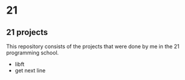 # 21
## 21 projects

This repository consists of the projects that were done by me in the 21 programming school.

* libft
* get next line
